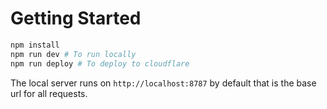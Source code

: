 # Getting Started

```bash
npm install
npm run dev # To run locally
npm run deploy # To deploy to cloudflare
```

The local server runs on `http://localhost:8787` by default that is the base url for all requests.

